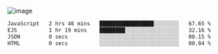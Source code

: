 ![image](https://github-profile-trophy.vercel.app/?username=CMOISDEAD&theme=kimbie_dark&row=1&no-frame=true&margin-w=15&margin-h=15)
<!--START_SECTION:waka-->

```txt
JavaScript   2 hrs 46 mins   █████████████████░░░░░░░░   67.65 %
EJS          1 hr 19 mins    ████████░░░░░░░░░░░░░░░░░   32.16 %
JSON         0 secs          ░░░░░░░░░░░░░░░░░░░░░░░░░   00.15 %
HTML         0 secs          ░░░░░░░░░░░░░░░░░░░░░░░░░   00.04 %
```

<!--END_SECTION:waka--> 
